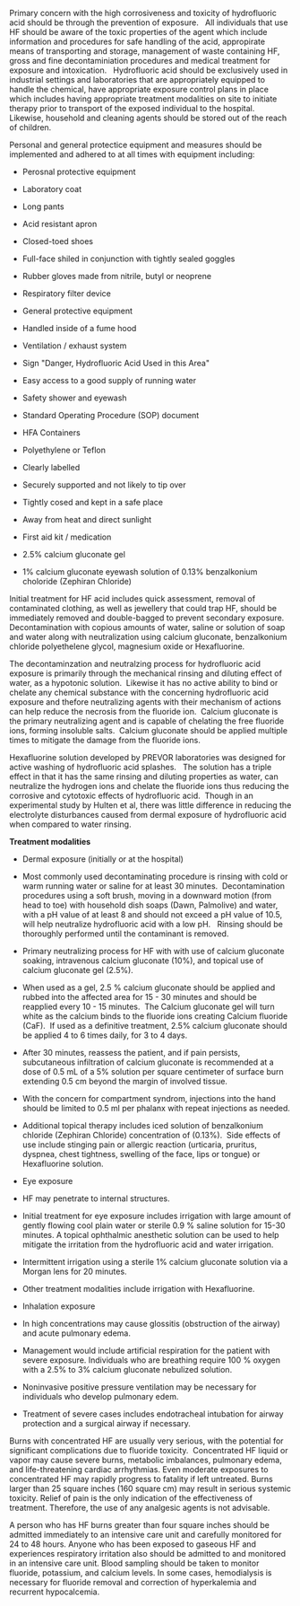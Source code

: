 Primary concern with the high corrosiveness and toxicity of hydrofluoric acid should be through the prevention of exposure.   All individuals that use HF should be aware of the toxic properties of the agent which include information and procedures for safe handling of the acid, appropirate means of transporting and storage, management of waste containing HF, gross and fine decontaminiation procedures and medical treatment for exposure and intoxication.   Hydrofluoric acid should be exclusively used in industrial settings and laboratories that are appropriately equipped to handle the chemical, have appropriate exposure control plans in place which includes having appropriate treatment modalities on site to initiate therapy prior to transport of the exposed individual to the hospital.  Likewise, household and cleaning agents should be stored out of the reach of children.

Personal and general protectice equipment and measures should be implemented and adhered to at all times with equipment including:

- Perosnal protective equipment

- Laboratory coat
- Long pants
- Acid resistant apron
- Closed-toed shoes
- Full-face shiled in conjunction with tightly sealed goggles
- Rubber gloves made from nitrile, butyl or neoprene
- Respiratory filter device

- General protective equipment

- Handled inside of a fume hood
- Ventilation / exhaust system
- Sign "Danger, Hydrofluoric Acid Used in this Area"
- Easy access to a good supply of running water
- Safety shower and eyewash
- Standard Operating Procedure (SOP) document

- HFA Containers

- Polyethylene or Teflon
- Clearly labelled
- Securely supported and not likely to tip over
- Tightly cosed and kept in a safe place
- Away from heat and direct sunlight

- First aid kit / medication

- 2.5% calcium gluconate gel
- 1% calcium gluconate eyewash solution of 0.13% benzalkonium choloride (Zephiran Chloride)

Initial treatment for HF acid includes quick assessment, removal of contaminated clothing, as well as jewellery that could trap HF, should be immediately removed and double-bagged to prevent secondary exposure.  Decontamination with copious amounts of water, saline or solution of soap and water along with neutralization using calcium gluconate, benzalkonium chloride polyethelene glycol, magnesium oxide or Hexafluorine.

The decontaminzation and neutralzing process for hydrofluoric acid exposure is primarily through the mechanical rinsing and diluting effect of water, as a hypotonic solution.  Likewise it has no active ability to bind or chelate any chemical substance with the concerning hydrofluoric acid exposure and thefore neutralizing agents with their mechanism of actions can help reduce the necrosis from the fluoride ion.  Calcium gluconate is the primary neutralizing agent and is capable of chelating the free fluoride ions, forming insoluble salts.  Calcium gluconate should be applied multiple times to mitigate the damage from the fluoride ions.

Hexafluorine solution developed by PREVOR laboratories was designed for active washing of hydrofluoric acid splashes.   The solution has a triple effect in that it has the same rinsing and diluting properties as water, can neutralize the hydrogen ions and chelate the fluoride ions thus reducing the corrosive and cytotoxic effects of hydrofluoric acid.  Though in an experimental study by Hulten et al, there was little difference in reducing the electrolyte disturbances caused from dermal exposure of hydrofluoric acid when compared to water rinsing.

**Treatment modalities**

- Dermal exposure (initially or at the hospital)

- Most commonly used decontaminating procedure is rinsing with cold or warm running water or saline for at least 30 minutes.  Decontamination procedures using a soft brush, moving in a downward motion (from head to toe) with household dish soaps (Dawn, Palmolive) and water, with a pH value of at least 8 and should not exceed a pH value of 10.5, will help neutralize hydrofluoric acid with a low pH.   Rinsing should be thoroughly performed until the contaminant is removed.
- Primary neutralizing process for HF with with use of calcium gluconate soaking, intravenous calcium gluconate (10%), and topical use of calcium gluconate gel (2.5%).

- When used as a gel, 2.5 % calcium gluconate should be applied and rubbed into the affected area for 15 - 30 minutes and should be reapplied every 10 - 15 minutes.  The Calcium gluconate gel will turn white as the calcium binds to the fluoride ions creating Calcium fluoride (CaF).  If used as a definitive treatment, 2.5% calcium gluconate should be applied 4 to 6 times daily, for 3 to 4 days. 


- After 30 minutes, reassess the patient, and if pain persists, subcutaneous infiltration of calcium gluconate is recommended at a dose of 0.5 mL of a 5% solution per square centimeter of surface burn extending 0.5 cm beyond the margin of involved tissue. 
- With the concern for compartment syndrom, injections into the hand should be limited to 0.5 ml per phalanx with repeat injections as needed. 


- Additional topical therapy includes iced solution of benzalkonium chloride (Zephiran Chloride) concentration of (0.13%).  Side effects of use include stinging pain or allergic reaction (urticaria, pruritus, dyspnea, chest tightness, swelling of the face, lips or tongue) or Hexafluorine solution.

- Eye exposure

- HF may penetrate to internal structures.  
- Initial treatment for eye exposure includes irrigation with large amount of gently flowing cool plain water or sterile 0.9 % saline solution for 15-30 minutes. A topical ophthalmic anesthetic solution can be used to help mitigate the irritation from the hydrofluoric acid and water irrigation.
- Intermittent irrigation using a sterile 1% calcium gluconate solution via a Morgan lens for 20 minutes.
- Other treatment modalities include irrigation with Hexafluorine.

- Inhalation exposure

- In high concentrations may cause glossitis (obstruction of the airway) and acute pulmonary edema.
- Management would include artificial respiration for the patient with severe exposure. Individuals who are breathing require 100 % oxygen with a 2.5% to 3% calcium gluconate nebulized solution.
- Noninvasive positive pressure ventilation may be necessary for individuals who develop pulmonary edem.
- Treatment of severe cases includes endotracheal intubation for airway protection and a surgical airway if necessary.

Burns with concentrated HF are usually very serious, with the potential for significant complications due to fluoride toxicity.  Concentrated HF liquid or vapor may cause severe burns, metabolic imbalances, pulmonary edema, and life-threatening cardiac arrhythmias. Even moderate exposures to concentrated HF may rapidly progress to fatality if left untreated. Burns larger than 25 square inches (160 square cm) may result in serious systemic toxicity. Relief of pain is the only indication of the effectiveness of treatment. Therefore, the use of any analgesic agents is not advisable.

A person who has HF burns greater than four square inches should be admitted immediately to an intensive care unit and carefully monitored for 24 to 48 hours. Anyone who has been exposed to gaseous HF and experiences respiratory irritation also should be admitted to and monitored in an intensive care unit. Blood sampling should be taken to monitor fluoride, potassium, and calcium levels. In some cases, hemodialysis is necessary for fluoride removal and correction of hyperkalemia and recurrent hypocalcemia.